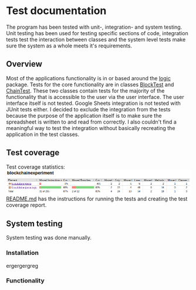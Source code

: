 # Test documentation
The program has been tested with unit-, integration- and system testing. Unit testing has been used for testing specific sections of code, integration tests test the interaction between classes and the system level tests make sure the system as a whole meets it's requirements.

## Overview

Most of the applications functionality is in or based around the [logic](https://github.com/joonakauranen/ot-harjoitustyo/tree/master/blockchainexperiment/src/main/java/fi/koululainenjoona/logic) package. Tests for the core functionality are in classes [BlockTest](https://github.com/joonakauranen/ot-harjoitustyo/blob/master/blockchainexperiment/src/test/java/fi/koululainenjoona/logic/BlockTest.java) and [ChainTest](https://github.com/joonakauranen/ot-harjoitustyo/blob/master/blockchainexperiment/src/test/java/fi/koululainenjoona/logic/ChainTest.java). These two classes contain tests for the majority of the functionality that is accessible to the user via the user interface. The user interface itself is not tested. Google Sheets integration is not tested with JUnit tests either. I decided to exclude the integration from the tests because the purpose of the application itself is to make sure the spreadsheet is written to and read from correctly. I also couldn't find a meaningful way to test the integration without basically recreating the application in the test classes.

## Test coverage

Test coverage statistics:
![](https://github.com/joonakauranen/ot-harjoitustyo/blob/master/dokumentaatio/pictures/testcoverage.png)
[README.md](https://github.com/joonakauranen/ot-harjoitustyo/blob/master/README.md) has the instructions for running the tests and creating the test coverage report.

## System testing
System testing was done manually.
### Installation
ergergergreg
### Functionality
